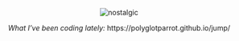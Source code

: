 <p align="center">
  <img src="https://github.com/user-attachments/assets/5d673e25-21dd-4af2-b09c-d8f11a4d6393" alt="nostalgic">
</p>



<!-- <p align="center">
  <i>What I’ve been coding lately:</i>
  <a href="https://polyglotparrot.github.io/jump/" target="_blank" rel="noopener noreferrer">REAVN ↗</a>
</p> -->

<p align="center">
<i>What I’ve been coding lately:</i>
https://polyglotparrot.github.io/jump/
</p>























  



